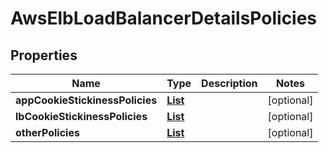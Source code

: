 

# AwsElbLoadBalancerDetailsPolicies


## Properties

| Name | Type | Description | Notes |
|------------ | ------------- | ------------- | -------------|
|**appCookieStickinessPolicies** | [**List**](List.md) |  |  [optional] |
|**lbCookieStickinessPolicies** | [**List**](List.md) |  |  [optional] |
|**otherPolicies** | [**List**](List.md) |  |  [optional] |



